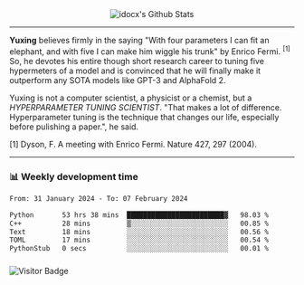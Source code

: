 <div align="center">
    <img align="center" src="https://github-readme-stats.vercel.app/api?username=idocx&show_icons=true&count_private=true&hide_border=true" alt="idocx's Github Stats"></img>
</div>

---

**Yuxing** believes firmly in the saying "With four parameters I can fit an elephant, and with five I can make him wiggle his trunk" by Enrico Fermi. <sup>[1]</sup> So, he devotes his entire though short research career to tuning five hypermeters of a model and is convinced that he will finally make it outperform any SOTA models like GPT-3 and AlphaFold 2.

Yuxing is not a computer scientist, a physicist or a chemist, but a *HYPERPARAMETER TUNING SCIENTIST*. "That makes a lot of difference. Hyperparameter tuning is the technique that changes our life, especially before pulishing a paper.", he said.

[1] Dyson, F. A meeting with Enrico Fermi. Nature 427, 297 (2004).


---

### 📊 Weekly development time
<!--START_SECTION:waka-->

```txt
From: 31 January 2024 - To: 07 February 2024

Python       53 hrs 38 mins  ████████████████████████▓   98.03 %
C++          28 mins         ▒░░░░░░░░░░░░░░░░░░░░░░░░   00.85 %
Text         18 mins         ░░░░░░░░░░░░░░░░░░░░░░░░░   00.56 %
TOML         17 mins         ░░░░░░░░░░░░░░░░░░░░░░░░░   00.54 %
PythonStub   0 secs          ░░░░░░░░░░░░░░░░░░░░░░░░░   00.01 %
```

<!--END_SECTION:waka-->

### 

![Visitor Badge](https://visitor-badge.laobi.icu/badge?page_id=idocx.idocx)